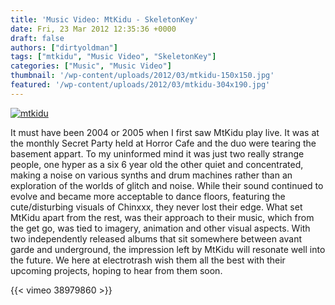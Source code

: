 ```yaml
---
title: 'Music Video: MtKidu - SkeletonKey'
date: Fri, 23 Mar 2012 12:35:36 +0000
draft: false
authors: ["dirtyoldman"]
tags: ["mtkidu", "Music Video", "SkeletonKey"]
categories: ["Music", "Music Video"]
thumbnail: '/wp-content/uploads/2012/03/mtkidu-150x150.jpg'
featured: '/wp-content/uploads/2012/03/mtkidu-304x190.jpg'
---
```


[![](/wp-content/uploads/2012/03/mtkidu.jpg "mtkidu")](/2012/03/23/music-video-mtkidu-skeletonkey/mtkidu-2/)

It must have been 2004 or 2005 when I first saw MtKidu play live. It was at the monthly Secret Party held at Horror Cafe and the duo were tearing the basement appart. To my uninformed mind it was just two really strange people, one hyper as a six 6 year old the other quiet and concentrated, making a noise on various synths and drum machines rather than an exploration of the worlds of glitch and noise. While their sound continued to evolve and became more acceptable to dance floors, featuring the cute/disturbing visuals of Chinxxx, they never lost their edge. What set MtKidu apart from the rest, was their approach to their music, which from the get go, was tied to imagery, animation and other visual aspects. With two independently released albums that sit somewhere between avant garde and underground, the impression left by MtKidu will resonate well into the future. We here at electrotrash wish them all the best with their upcoming projects, hoping to hear from them soon.

{{< vimeo 38979860 >}}
